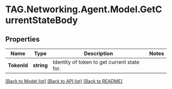 # TAG.Networking.Agent.Model.GetCurrentStateBody

## Properties

Name | Type | Description | Notes
------------ | ------------- | ------------- | -------------
**TokenId** | **string** | Identity of token to get current state for. | 

[[Back to Model list]](../README.md#documentation-for-models) [[Back to API list]](../README.md#documentation-for-api-endpoints) [[Back to README]](../README.md)

